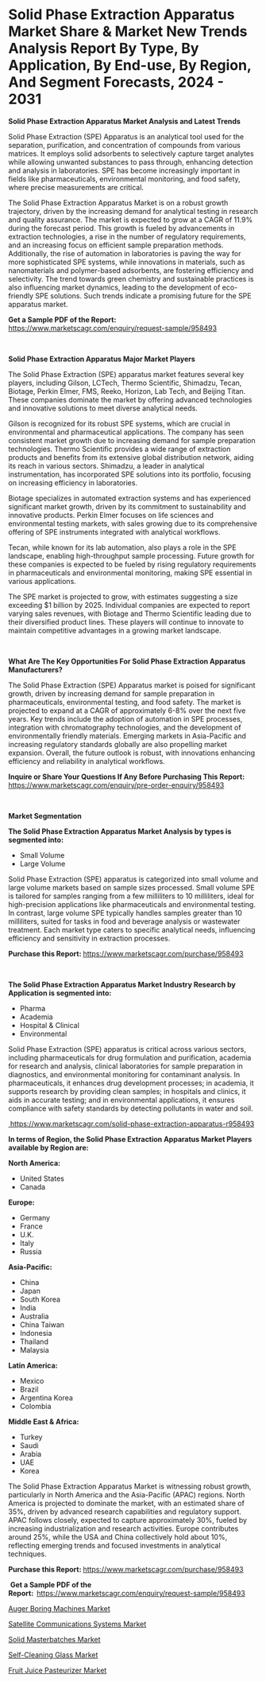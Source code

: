 <p><h1>Solid Phase Extraction Apparatus Market Share & Market New Trends Analysis Report By Type, By Application, By End-use, By Region, And Segment Forecasts, 2024 - 2031</h1></p><p><strong>Solid Phase Extraction Apparatus Market Analysis and Latest Trends</strong></p>
<p><p>Solid Phase Extraction (SPE) Apparatus is an analytical tool used for the separation, purification, and concentration of compounds from various matrices. It employs solid adsorbents to selectively capture target analytes while allowing unwanted substances to pass through, enhancing detection and analysis in laboratories. SPE has become increasingly important in fields like pharmaceuticals, environmental monitoring, and food safety, where precise measurements are critical.</p><p>The Solid Phase Extraction Apparatus Market is on a robust growth trajectory, driven by the increasing demand for analytical testing in research and quality assurance. The market is expected to grow at a CAGR of 11.9% during the forecast period. This growth is fueled by advancements in extraction technologies, a rise in the number of regulatory requirements, and an increasing focus on efficient sample preparation methods. Additionally, the rise of automation in laboratories is paving the way for more sophisticated SPE systems, while innovations in materials, such as nanomaterials and polymer-based adsorbents, are fostering efficiency and selectivity. The trend towards green chemistry and sustainable practices is also influencing market dynamics, leading to the development of eco-friendly SPE solutions. Such trends indicate a promising future for the SPE apparatus market.</p></p>
<p><strong>Get a Sample PDF of the Report:&nbsp;</strong> <a href="https://www.marketscagr.com/enquiry/request-sample/958493?utm_campaign=1905&utm_medium=2&utm_source=Github&utm_content=ia&utm_term=25122024&utm_id=solid-phase-extraction-apparatus">https://www.marketscagr.com/enquiry/request-sample/958493</a></p>
<p>&nbsp;</p>
<p><strong>Solid Phase Extraction Apparatus Major Market Players</strong></p>
<p><p>The Solid Phase Extraction (SPE) apparatus market features several key players, including Gilson, LCTech, Thermo Scientific, Shimadzu, Tecan, Biotage, Perkin Elmer, FMS, Reeko, Horizon, Lab Tech, and Beijing Titan. These companies dominate the market by offering advanced technologies and innovative solutions to meet diverse analytical needs.</p><p>Gilson is recognized for its robust SPE systems, which are crucial in environmental and pharmaceutical applications. The company has seen consistent market growth due to increasing demand for sample preparation technologies. Thermo Scientific provides a wide range of extraction products and benefits from its extensive global distribution network, aiding its reach in various sectors. Shimadzu, a leader in analytical instrumentation, has incorporated SPE solutions into its portfolio, focusing on increasing efficiency in laboratories.</p><p>Biotage specializes in automated extraction systems and has experienced significant market growth, driven by its commitment to sustainability and innovative products. Perkin Elmer focuses on life sciences and environmental testing markets, with sales growing due to its comprehensive offering of SPE instruments integrated with analytical workflows. </p><p>Tecan, while known for its lab automation, also plays a role in the SPE landscape, enabling high-throughput sample processing. Future growth for these companies is expected to be fueled by rising regulatory requirements in pharmaceuticals and environmental monitoring, making SPE essential in various applications.</p><p>The SPE market is projected to grow, with estimates suggesting a size exceeding $1 billion by 2025. Individual companies are expected to report varying sales revenues, with Biotage and Thermo Scientific leading due to their diversified product lines. These players will continue to innovate to maintain competitive advantages in a growing market landscape.</p></p>
<p>&nbsp;</p>
<p><strong>What Are The Key Opportunities For Solid Phase Extraction Apparatus Manufacturers?</strong></p>
<p><p>The Solid Phase Extraction (SPE) Apparatus market is poised for significant growth, driven by increasing demand for sample preparation in pharmaceuticals, environmental testing, and food safety. The market is projected to expand at a CAGR of approximately 6-8% over the next five years. Key trends include the adoption of automation in SPE processes, integration with chromatography technologies, and the development of environmentally friendly materials. Emerging markets in Asia-Pacific and increasing regulatory standards globally are also propelling market expansion. Overall, the future outlook is robust, with innovations enhancing efficiency and reliability in analytical workflows.</p></p>
<p><strong>Inquire or Share Your Questions If Any Before Purchasing This Report:</strong> <a href="https://www.marketscagr.com/enquiry/pre-order-enquiry/958493?utm_campaign=1905&utm_medium=2&utm_source=Github&utm_content=ia&utm_term=25122024&utm_id=solid-phase-extraction-apparatus">https://www.marketscagr.com/enquiry/pre-order-enquiry/958493</a></p>
<p>&nbsp;</p>
<p><strong>Market Segmentation</strong></p>
<p><strong>The Solid Phase Extraction Apparatus Market Analysis by types is segmented into:</strong></p>
<p><ul><li>Small Volume</li><li>Large Volume</li></ul></p>
<p><p>Solid Phase Extraction (SPE) apparatus is categorized into small volume and large volume markets based on sample sizes processed. Small volume SPE is tailored for samples ranging from a few milliliters to 10 milliliters, ideal for high-precision applications like pharmaceuticals and environmental testing. In contrast, large volume SPE typically handles samples greater than 10 milliliters, suited for tasks in food and beverage analysis or wastewater treatment. Each market type caters to specific analytical needs, influencing efficiency and sensitivity in extraction processes.</p></p>
<p><strong>Purchase this Report:&nbsp;</strong><a href="https://www.marketscagr.com/purchase/958493?utm_campaign=1905&utm_medium=2&utm_source=Github&utm_content=ia&utm_term=25122024&utm_id=solid-phase-extraction-apparatus">https://www.marketscagr.com/purchase/958493</a></p>
<p>&nbsp;</p>
<p><strong>The Solid Phase Extraction Apparatus Market Industry Research by Application is segmented into:</strong></p>
<p><ul><li>Pharma</li><li>Academia</li><li>Hospital & Clinical</li><li>Environmental</li></ul></p>
<p><p>Solid Phase Extraction (SPE) apparatus is critical across various sectors, including pharmaceuticals for drug formulation and purification, academia for research and analysis, clinical laboratories for sample preparation in diagnostics, and environmental monitoring for contaminant analysis. In pharmaceuticals, it enhances drug development processes; in academia, it supports research by providing clean samples; in hospitals and clinics, it aids in accurate testing; and in environmental applications, it ensures compliance with safety standards by detecting pollutants in water and soil.</p></p>
<p><a href="https://www.marketscagr.com/solid-phase-extraction-apparatus-r958493?utm_campaign=1905&utm_medium=2&utm_source=Github&utm_content=ia&utm_term=25122024&utm_id=solid-phase-extraction-apparatus">&nbsp;https://www.marketscagr.com/solid-phase-extraction-apparatus-r958493</a></p>
<p><strong>In terms of Region, the Solid Phase Extraction Apparatus Market Players available by Region are:</strong></p>
<p>
    <p> <strong> North America: </strong>
        <ul>
            <li>United States</li>
            <li>Canada</li>
        </ul>
        </p> 
    <p> <strong> Europe: </strong>
        <ul>
            <li>Germany</li>
            <li>France</li>
            <li>U.K.</li>
            <li>Italy</li>
            <li>Russia</li>
        </ul>
        </p> 
    <p> <strong> Asia-Pacific: </strong>
        <ul>
            <li>China</li>
            <li>Japan</li>
            <li>South Korea</li>
            <li>India</li>
            <li>Australia</li>
            <li>China Taiwan</li>
            <li>Indonesia</li>
            <li>Thailand</li>
            <li>Malaysia</li>
        </ul>
        </p> 
    <p> <strong> Latin America: </strong>
        <ul>
            <li>Mexico</li>
            <li>Brazil</li>
            <li>Argentina Korea</li>
            <li>Colombia</li>
        </ul>
        </p> 
    <p> <strong> Middle East & Africa: </strong>
        <ul>
            <li>Turkey</li>
            <li>Saudi</li>
            <li>Arabia</li>
            <li>UAE</li>
            <li>Korea</li>
        </ul>
    </p>
    </p>
<p><p>The Solid Phase Extraction Apparatus Market is witnessing robust growth, particularly in North America and the Asia-Pacific (APAC) regions. North America is projected to dominate the market, with an estimated share of 35%, driven by advanced research capabilities and regulatory support. APAC follows closely, expected to capture approximately 30%, fueled by increasing industrialization and research activities. Europe contributes around 25%, while the USA and China collectively hold about 10%, reflecting emerging trends and focused investments in analytical techniques.</p></p>
<p><strong>Purchase this Report: </strong><a href="https://www.marketscagr.com/purchase/958493?utm_campaign=1905&utm_medium=2&utm_source=Github&utm_content=ia&utm_term=25122024&utm_id=solid-phase-extraction-apparatus">https://www.marketscagr.com/purchase/958493</a></p>
<p>&nbsp;<strong>Get a Sample PDF of the Report:&nbsp;&nbsp;</strong><a href="https://www.marketscagr.com/enquiry/request-sample/958493?utm_campaign=1905&utm_medium=2&utm_source=Github&utm_content=ia&utm_term=25122024&utm_id=solid-phase-extraction-apparatus">https://www.marketscagr.com/enquiry/request-sample/958493</a></p>
<p><strong></strong></p>
<p><p><a href="https://www.linkedin.com/pulse/auger-boring-machines-market-demand-revenue-insights-12-iqigf?utm_campaign=1905&utm_medium=2&utm_source=Github&utm_content=ia&utm_term=25122024&utm_id=solid-phase-extraction-apparatus">Auger Boring Machines Market</a></p><p><a href="https://www.linkedin.com/pulse/study-global-satellite-communications-systems-market-emphasis-s0c0e?utm_campaign=1905&utm_medium=2&utm_source=Github&utm_content=ia&utm_term=25122024&utm_id=solid-phase-extraction-apparatus">Satellite Communications Systems Market</a></p><p><a href="https://www.linkedin.com/pulse/global-solid-masterbatches-market-forecast-2024-2031-component-n9g0e?utm_campaign=1905&utm_medium=2&utm_source=Github&utm_content=ia&utm_term=25122024&utm_id=solid-phase-extraction-apparatus">Solid Masterbatches Market</a></p><p><a href="https://github.com/AshikRahman991/Market-Research-Report-List-1/blob/main/self-cleaning-glass-market.md?utm_campaign=1905&utm_medium=2&utm_source=Github&utm_content=ia&utm_term=25122024&utm_id=solid-phase-extraction-apparatus">Self-Cleaning Glass Market</a></p><p><a href="https://www.linkedin.com/pulse/fruit-juice-pasteurizer-market-growth-outlook-global-industry-9vtof?utm_campaign=1905&utm_medium=2&utm_source=Github&utm_content=ia&utm_term=25122024&utm_id=solid-phase-extraction-apparatus">Fruit Juice Pasteurizer Market</a></p></p>